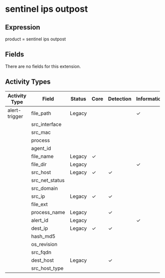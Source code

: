 sentinel ips outpost
====================

Expression
----------

product = sentinel ips outpost

Fields
------

There are no fields for this extension.

Activity Types
--------------

| Activity Type | Field          | Status | Core     | Detection | Informational |
| ------------- | -------------- | ------ | -------- | --------- | ------------- |
| alert-trigger | file_path      | Legacy |          |           | &#10003;      |
|               | src_interface  |        |          |           |               |
|               | src_mac        |        |          |           |               |
|               | process        |        |          |           |               |
|               | agent_id       |        |          |           |               |
|               | file_name      | Legacy | &#10003; |           |               |
|               | file_dir       | Legacy |          |           | &#10003;      |
|               | src_host       | Legacy | &#10003; | &#10003;  |               |
|               | src_net_status |        |          |           |               |
|               | src_domain     |        |          |           |               |
|               | src_ip         | Legacy | &#10003; | &#10003;  |               |
|               | file_ext       |        |          |           |               |
|               | process_name   | Legacy |          | &#10003;  |               |
|               | alert_id       | Legacy |          |           | &#10003;      |
|               | dest_ip        | Legacy | &#10003; | &#10003;  |               |
|               | hash_md5       |        |          |           |               |
|               | os_revision    |        |          |           |               |
|               | src_fqdn       |        |          |           |               |
|               | dest_host      | Legacy |          | &#10003;  |               |
|               | src_host_type  |        |          |           |               |

